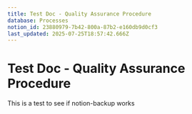```yaml
---
title: Test Doc - Quality Assurance Procedure
database: Processes
notion_id: 23880979-7b42-800a-87b2-e160db9d0cf3
last_updated: 2025-07-25T18:57:42.666Z
---
```


# Test Doc - Quality Assurance Procedure


This is a test to see if notion-backup works

